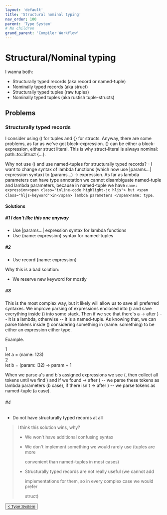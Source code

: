 ```yaml
---
layout: 'default'
title: 'Structural nominal typing'
nav_order: 100
parent: 'Type System'
# No children
grand_parent: 'Compiler Workflow'
---
```


# Structural/Nominal typing

I wanna both:

* Structurally typed records (aka <span class="inline-code highlight-jc hljs">record</span> or named-tuple)
* Nominally typed records (aka <span class="inline-code highlight-jc hljs"><span class="hljs-keyword">struct</span></span>)
* Structurally typed tuples (raw tuples)
* Nominally typed tuples (aka rustish tuple-structs)

## Problems

### Structurally typed records

I consider using <span class="inline-code highlight-jc hljs">()</span> for tuples and <span class="inline-code highlight-jc hljs">{}</span> for structs. Anyway, there are some problems, as far as we've got
block-expression. <span class="inline-code highlight-jc hljs">{}</span> can be either a block-expression, either struct literal. This is why struct-literal is always
nominal: <span class="inline-code highlight-jc hljs">path::to::Struct {...}</span>.

Why not use <span class="inline-code highlight-jc hljs">()</span> and use named-tuples for structurally typed records? - I want to change syntax of lambda functions
(which now use <span class="inline-code highlight-jc hljs">|params...| expression</span> syntax) to <span class="inline-code highlight-jc hljs">(params...) <span class="hljs-operator">-&gt;</span> expression</span>. As far as lambda parameters can have
type annotation we cannot disambiguate named-tuple and lambda parameters, because in named-tuple we have `name:
expression<span class="inline-code highlight-jc hljs"> but <span class="hljs-keyword">in</span> lambda parameters </span>name: type`.

#### Solutions

##### \#1 I don't like this one anyway

* Use <span class="inline-code highlight-jc hljs">|params...| expression</span> syntax for lambda functions
* Use <span class="inline-code highlight-jc hljs">(name: expression)</span> syntax for named-tuples

##### #2

* Use <span class="inline-code highlight-jc hljs">record {name: expression}</span>

Why this is a bad solution:

* We reserve new keyword for mostly

##### #3

This is the most complex way, but it likely will allow us to save all preferred syntaxes. We improve parsing of
expressions enclosed into <span class="inline-code highlight-jc hljs">()</span> and save everything inside <span class="inline-code highlight-jc hljs">()</span> into some stack. Then if we see that there's a <span class="inline-code highlight-jc hljs"><span class="hljs-operator">-&gt;</span></span> after
<span class="inline-code highlight-jc hljs">)</span> -- it is a lambda, otherwise -- it is a named-tuple. As knowing that, we can parse tokens inside <span class="inline-code highlight-jc hljs">()</span> considering
<span class="inline-code highlight-jc hljs">something</span> in <span class="inline-code highlight-jc hljs">(name: something)</span> to be either an expression either type.

Example.

<div class="code-fence highlight-jacy">
            <div class="copy"><i class="far fa-copy"></i></div>
            <div class="code line-numbers highlight-jc hljs">
                <div class="line-num" data-line-num="1">1</div><div class="line"><span class="hljs-keyword">let</span> <span class="hljs-variable">a</span> = (name: <span class="hljs-number">123</span>)</div><div class="line-num" data-line-num="2">2</div><div class="line"><span class="hljs-keyword">let</span> <span class="hljs-variable">b</span> = (param: <span class="hljs-type">i32</span>) <span class="hljs-operator">-&gt;</span> param + <span class="hljs-number">1</span></div>
            </div>
        </div>

When we parse <span class="inline-code highlight-jc hljs">a</span>'s and <span class="inline-code highlight-jc hljs">b</span>'s assigned expressions we see <span class="inline-code highlight-jc hljs">(</span>, then collect all tokens until we find <span class="inline-code highlight-jc hljs">)</span> and if we found
<span class="inline-code highlight-jc hljs"><span class="hljs-operator">-&gt;</span></span> after <span class="inline-code highlight-jc hljs">)</span> -- we parse these tokens as lambda parameters (<span class="inline-code highlight-jc hljs">b</span> case), if there isn't <span class="inline-code highlight-jc hljs"><span class="hljs-operator">-&gt;</span></span> after <span class="inline-code highlight-jc hljs">)</span> -- we parse
tokens as named-tuple (<span class="inline-code highlight-jc hljs">a</span> case).

###### #4

* Do not have structurally typed records at all

> I think this solution wins, why?
>
> * We won't have additional confusing syntax
> * We don't implement something we would rarely use (tuples are more
>
>   convenient than named-tuples in most cases)
>
> * Structurally typed records are not really useful (we cannot add
>
>   implementations for them, so in every complex case we would prefer
>
>   <span class="inline-code highlight-jc hljs"><span class="hljs-keyword">struct</span></span>)
<div class="nav-btn-block">
    <button class="nav-btn left">
    <a class="link" href="/dev-book/compiler-workflow/type-system/index">< Type System</a>
</button>

    
</div>
